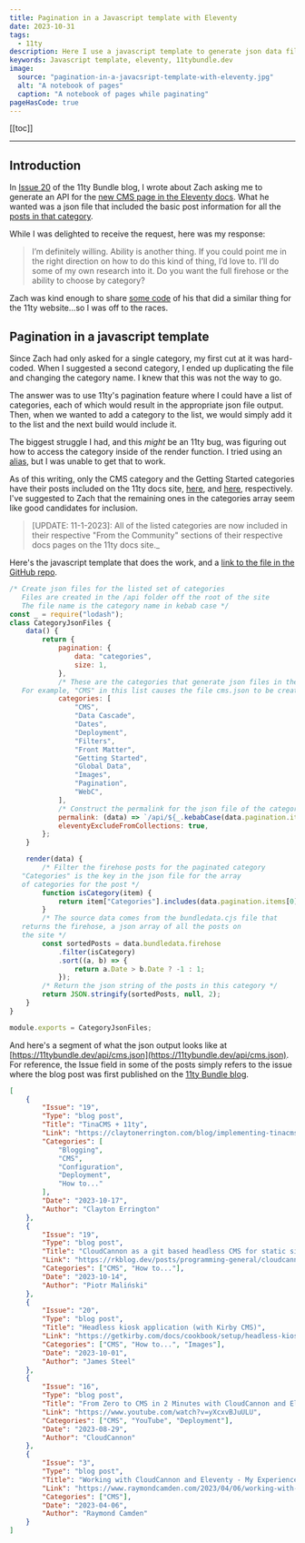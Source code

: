 ```yaml
---
title: Pagination in a Javascript template with Eleventy
date: 2023-10-31
tags:
  - 11ty
description: Here I use a javascript template to generate json data files for selected categories of the 11tybundle.dev site.
keywords: Javascript template, eleventy, 11tybundle.dev
image:
  source: "pagination-in-a-javacsript-template-with-eleventy.jpg"
  alt: "A notebook of pages"
  caption: "A notebook of pages while paginating"
pageHasCode: true
---
```


[[toc]]

---

## Introduction

In [Issue 20](https://11tybundle.dev/blog/11ty-bundle-20/) of the 11ty Bundle blog, I wrote about Zach asking me to generate an API for the [new CMS page in the Eleventy docs](https://www.11ty.dev/docs/cms/). What he wanted was a json file that included the basic post information for all the [posts in that category](https://11tybundle.dev/categories/cms/).

While I was delighted to receive the request, here was my response:

> I’m definitely willing. Ability is another thing. If you could point me in the right direction on how to do this kind of thing, I’d love to. I’ll do some of my own research into it. Do you want the full firehose or the ability to choose by category?

Zach was kind enough to share [some code](https://github.com/11ty/11ty-website/blob/main/src/api/urls.11ty.js) of his that did a similar thing for the 11ty website...so I was off to the races.

## Pagination in a javascript template

Since Zach had only asked for a single category, my first cut at it was hard-coded. When I suggested a second category, I ended up duplicating the file and changing the category name. I knew that this was not the way to go.

The answer was to use 11ty's pagination feature where I could have a list of categories, each of which would result in the appropriate json file output. Then, when we wanted to add a category to the list, we would simply add it to the list and the next build would include it.

The biggest struggle I had, and this _might_ be an 11ty bug, was figuring out how to access the category inside of the render function. I tried using an [alias](https://www.11ty.dev/docs/pagination/#aliasing-to-a-different-variable), but I was unable to get that to work.

As of this writing, only the CMS category and the Getting Started categories have their posts included on the 11ty docs site, [here](https://www.11ty.dev/docs/cms/#from-the-community), and [here](https://www.11ty.dev/docs/get-started/), respectively. I've suggested to Zach that the remaining ones in the categories array seem like good candidates for inclusion.

> [UPDATE: 11-1-2023]: All of the listed categories are now included in their respective "From the Community" sections of their respective docs pages on the 11ty docs site.\_

Here's the javascript template that does the work, and a [link to the file in the GitHub repo](https://github.com/bobmonsour/11tybundle.dev/blob/main/src/api/category-json-files.11ty.cjs).

```js
/* Create json files for the listed set of categories
   Files are created in the /api folder off the root of the site
   The file name is the category name in kebab case */
const _ = require("lodash");
class CategoryJsonFiles {
	data() {
		return {
			pagination: {
				data: "categories",
				size: 1,
			},
			/* These are the categories that generate json files in the api directory
   For example, "CMS" in this list causes the file cms.json to be created */
			categories: [
				"CMS",
				"Data Cascade",
				"Dates",
				"Deployment",
				"Filters",
				"Front Matter",
				"Getting Started",
				"Global Data",
				"Images",
				"Pagination",
				"WebC",
			],
			/* Construct the permalink for the json file of the category */
			permalink: (data) => `/api/${_.kebabCase(data.pagination.items[0])}.json`,
			eleventyExcludeFromCollections: true,
		};
	}

	render(data) {
		/* Filter the firehose posts for the paginated category
   "Categories" is the key in the json file for the array
   of categories for the post */
		function isCategory(item) {
			return item["Categories"].includes(data.pagination.items[0]);
		}
		/* The source data comes from the bundledata.cjs file that
   returns the firehose, a json array of all the posts on
   the site */
		const sortedPosts = data.bundledata.firehose
			.filter(isCategory)
			.sort((a, b) => {
				return a.Date > b.Date ? -1 : 1;
			});
		/* Return the json string of the posts in this category */
		return JSON.stringify(sortedPosts, null, 2);
	}
}

module.exports = CategoryJsonFiles;
```

And here's a segment of what the json output looks like at [https://11tybundle.dev/api/cms.json](https://11tybundle.dev/api/cms.json). For reference, the Issue field in some of the posts simply refers to the issue where the blog post was first published on the [11ty Bundle blog](https://11tybundle.dev/blog/).

```json
[
	{
		"Issue": "19",
		"Type": "blog post",
		"Title": "TinaCMS + 11ty",
		"Link": "https://claytonerrington.com/blog/implementing-tinacms-with-11ty/",
		"Categories": [
			"Blogging",
			"CMS",
			"Configuration",
			"Deployment",
			"How to..."
		],
		"Date": "2023-10-17",
		"Author": "Clayton Errington"
	},
	{
		"Issue": "19",
		"Type": "blog post",
		"Title": "CloudCannon as a git based headless CMS for static site generators",
		"Link": "https://rkblog.dev/posts/programming-general/cloudcannon-git-headless-cms/",
		"Categories": ["CMS", "How to..."],
		"Date": "2023-10-14",
		"Author": "Piotr Maliński"
	},
	{
		"Issue": "20",
		"Type": "blog post",
		"Title": "Headless kiosk application (with Kirby CMS)",
		"Link": "https://getkirby.com/docs/cookbook/setup/headless-kiosk-application",
		"Categories": ["CMS", "How to...", "Images"],
		"Date": "2023-10-01",
		"Author": "James Steel"
	},
	{
		"Issue": "16",
		"Type": "blog post",
		"Title": "From Zero to CMS in 2 Minutes with CloudCannon and Eleventy",
		"Link": "https://www.youtube.com/watch?v=yXcxvBJuULU",
		"Categories": ["CMS", "YouTube", "Deployment"],
		"Date": "2023-08-29",
		"Author": "CloudCannon"
	},
	{
		"Issue": "3",
		"Type": "blog post",
		"Title": "Working with CloudCannon and Eleventy - My Experience",
		"Link": "https://www.raymondcamden.com/2023/04/06/working-with-cloudcannon-and-eleventy-my-experience",
		"Categories": ["CMS"],
		"Date": "2023-04-06",
		"Author": "Raymond Camden"
	}
]
```
